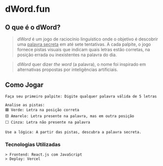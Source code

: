# dWord.fun

## O que é o dWord?
> *dWord* é um jogo de raciocínio linguístico onde o objetivo é descobrir uma <ins>palavra secreta</ins> em até sete tentativas. A cada palpite, o jogo fornece pistas visuais que indicam quais letras estão corretas, na posição errada ou inexistentes na palavra do dia.

> *dWord* quer dizer *the word* (a palavra), o nome foi inspirado em alternativas propostas por inteligências artificiais.

## Como Jogar
    Faça seu primeiro palpite: Digite qualquer palavra válida de 5 letras
    
    Analise as pistas:
    🟩 Verde: Letra na posição correta
    🟨 Amarelo: Letra presente na palavra, mas em outra posição
    ⬜ Cinza: Letra não presente na palavra

    Use a lógica: A partir das pistas, descubra a palavra secreta.

### Tecnologias Utilizadas
    > Frontend: React.js com JavaScript
    > Deploy: Vercel